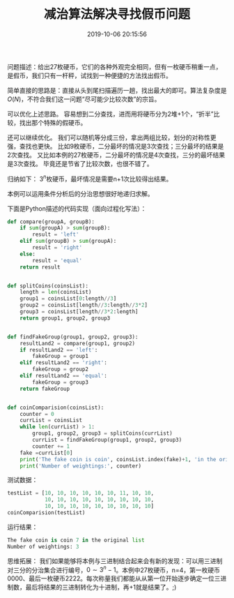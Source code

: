 ﻿---
title: 减治算法解决寻找假币问题
date: 2019-10-06 20:15:56
summary: 本文基于减治算法解决寻找假币问题，用Python编程实现。
mathjax: true
tags:
- 算法
- Java
categories:
- 算法分析与设计
---

问题描述：给出27枚硬币，它们的各种外观完全相同，但有一枚硬币稍重一点，是假币，我们只有一杆秤，试找到一种便捷的方法找出假币。

简单直接的思路是：直接从头到尾扫描遍历一趟，找出最大的即可。算法复杂度是$O(N)$，不符合我们这一问题“尽可能少比较次数”的宗旨。

可以优化上述思路。
容易想到二分查找，进而用将硬币分为2堆+1个，“折半”比较，找出那个特殊的假硬币。

还可以继续优化。
我们可以随机等分成三份，拿出两组比较，划分的对称性更强，查找也更快。
比如9枚硬币，二分最坏的情况是3次查找；三分最坏的结果是2次查找。
又比如本例的27枚硬币，二分最坏的情况是4次查找，三分的最坏结果是3次查找。
毕竟还是节省了比较次数，也很不错了。

归纳如下：
$3^n$枚硬币，最坏情况是需要n+1次比较得出结果。

本例可以运用条件分析后的分治思想很好地递归求解。

下面是Python描述的代码实现（面向过程化写法）：

```python
def compare(groupA, groupB):
    if sum(groupA) > sum(groupB):
        result = 'left'
    elif sum(groupB) > sum(groupA):
        result = 'right'
    else:
        result = 'equal'
    return result


def splitCoins(coinsList):
    length = len(coinsList)
    group1 = coinsList[0:length//3]
    group2 = coinsList[length//3:length//3*2]
    group3 = coinsList[length//3*2:length]
    return group1, group2, group3


def findFakeGroup(group1, group2, group3):
    resultLand2 = compare(group1, group2)
    if resultLand2 == 'left':
        fakeGroup = group1
    elif resultLand2 == 'right':
        fakeGroup = group2
    elif resultLand2 == 'equal':
        fakeGroup = group3
    return fakeGroup


def coinComparision(coinsList):
    counter = 0
    currList = coinsList
    while len(currList) > 1:
        group1, group2, group3 = splitCoins(currList)
        currList = findFakeGroup(group1, group2, group3)
        counter += 1
    fake =currList[0]
    print('The fake coin is coin', coinsList.index(fake)+1, 'in the original list')
    print('Number of weightings:', counter)
```

测试数据：
```python
testList = [10, 10, 10, 10, 10, 10, 11, 10, 10,
            10, 10, 10, 10, 10, 10, 10, 10, 10,
            10, 10, 10, 10, 10, 10, 10, 10, 10]
coinComparision(testList)
```

运行结果：

```python
The fake coin is coin 7 in the original list
Number of weightings: 3
```

思维拓展：
我们如果能够将本例与三进制结合起来会有新的发现：可以用三进制对三分的分治集合进行编号，$0 \sim 3^n-1$。本例中27枚硬币，n=4，第一枚硬币0000、最后一枚硬币2222。每次称量我们都能从从第一位开始逐步确定一位三进制数，最后将结果的三进制转化为十进制，再+1就是结果了。;)
